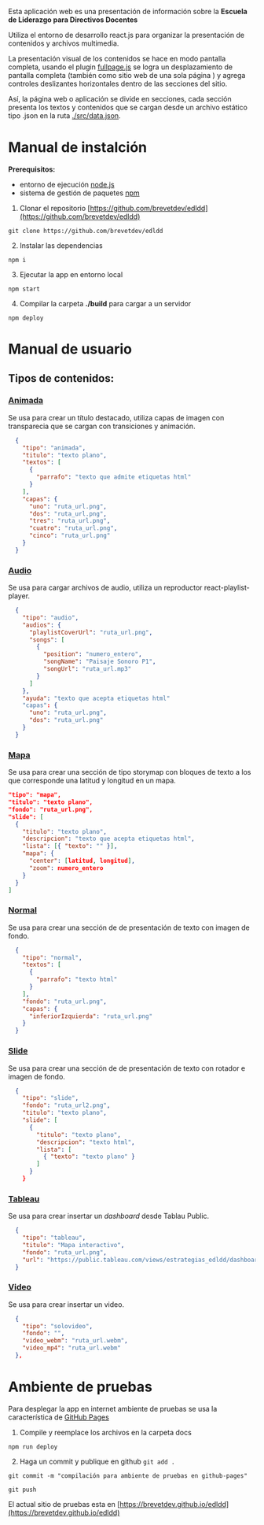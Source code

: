Esta aplicación web es una presentación de información sobre la **Escuela de Liderazgo para Directivos Docentes**

Utiliza el entorno de desarrollo react.js para organizar la presentación de contenidos y archivos multimedia.

La presentación visual de los contenidos se hace en modo pantalla completa, usando el plugin [fullpage.js](https://github.com/alvarotrigo/fullPage.js/) se logra un desplazamiento de pantalla completa (también como sitio web de una sola página ) y agrega controles deslizantes horizontales dentro de las secciones del sitio.

Así, la página web o aplicación se divide en secciones, cada sección presenta los textos y contenidos que se cargan desde un archivo estático tipo .json en la ruta [./src/data.json](/src/data.json).

# Manual de instalción

**Prerequisitos:**

- entorno de ejecución [node.js](https://nodejs.org/es/download/)
- sistema de gestión de paquetes [npm](https://www.npmjs.com/get-npm)

1.  Clonar el repositorio [https://github.com/brevetdev/edldd](https://github.com/brevetdev/edldd)

`
git clone https://github.com/brevetdev/edldd
`

2. Instalar las dependencias

`
npm i
`

3. Ejecutar la app en entorno local

`
npm start
`

4. Compilar la carpeta **./build** para cargar a un servidor

`
npm deploy
`

# Manual de usuario

## Tipos de contenidos:

### [Animada](./src/Componentes/Seccion/Animada.js)

Se usa para crear un título destacado, utiliza capas de imagen con transparecia que se cargan con transiciones y animación.

```json
  {
    "tipo": "animada",
    "titulo": "texto plano",
    "textos": [
      {
        "parrafo": "texto que admite etiquetas html"
      }
    ],
    "capas": {
      "uno": "ruta_url.png",
      "dos": "ruta_url.png",
      "tres": "ruta_url.png",
      "cuatro": "ruta_url.png",
      "cinco": "ruta_url.png"
    }
  }
```

### [Audio](./src/Componentes/Seccion/Audio.js)

Se usa para cargar archivos de audio, utiliza un reproductor react-playlist-player.

```json
  {
    "tipo": "audio",
    "audios": {
      "playlistCoverUrl": "ruta_url.png",
      "songs": [
        {
          "position": "numero_entero",
          "songName": "Paisaje Sonoro P1",
          "songUrl": "ruta_url.mp3"
        }
      ]
    },
    "ayuda": "texto que acepta etiquetas html"
    "capas": {
      "uno": "ruta_url.png",
      "dos": "ruta_url.png"
    }
  }
```

### [Mapa](./src/Componentes/Seccion/Mapa.js)

Se usa para crear una sección de tipo storymap con bloques de texto a los que corresponde una latitud y longitud en un mapa.

```json
"tipo": "mapa",
"titulo": "texto plano",
"fondo": "ruta_url.png",
"slide": [
  {
    "titulo": "texto plano",
    "descripcion": "texto que acepta etiquetas html",
    "lista": [{ "texto": "" }],
    "mapa": {
      "center": [latitud, longitud],
      "zoom": numero_entero
    }
  }
]
```

### [Normal](./src/Componentes/Seccion/Normal.js)

Se usa para crear una sección de de presentación de texto con imagen de fondo.

```json
  {
    "tipo": "normal",
    "textos": [
      {
        "parrafo": "texto html"
      }
    ],
    "fondo": "ruta_url.png",
    "capas": {
      "inferiorIzquierda": "ruta_url.png"
    }
  }
```

### [Slide](./src/Componentes/Seccion/Slide.js)

Se usa para crear una sección de de presentación de texto con rotador e imagen de fondo.

```json
  {
    "tipo": "slide",
    "fondo": "ruta_url2.png",
    "titulo": "texto plano",
    "slide": [
      {
        "titulo": "texto plano",
        "descripcion": "texto html",
        "lista": [
          { "texto": "texto plano" }
        ]
      }
    }
```

### [Tableau](./src/Componentes/Seccion/Tableau.js)

Se usa para crear insertar un _dashboard_ desde Tablau Public.

```json
  {
    "tipo": "tableau",
    "titulo": "Mapa interactivo",
    "fondo": "ruta_url.png",
    "url": "https://public.tableau.com/views/estrategias_edldd/dashboard_demo"
  }
```

### [Video](./src/Componentes/Seccion/Video.js)

Se usa para crear insertar un video.

```json
  {
    "tipo": "solovideo",
    "fondo": "",
    "video_webm": "ruta_url.webm",
    "video_mp4": "ruta_url.webm"
  },
```

# Ambiente de pruebas

Para desplegar la app en internet ambiente de pruebas se usa la característica de [GitHub Pages](https://guides.github.com/features/pages/)

1. Compile y reemplace los archivos en la carpeta docs

`
npm run deploy
`

2. Haga un commit y publique en github
`
git add .
`

`
git commit -m "compilación para ambiente de pruebas en github-pages"
`

`
git push
`

El actual sitio de pruebas esta en [https://brevetdev.github.io/edldd](https://brevetdev.github.io/edldd)


